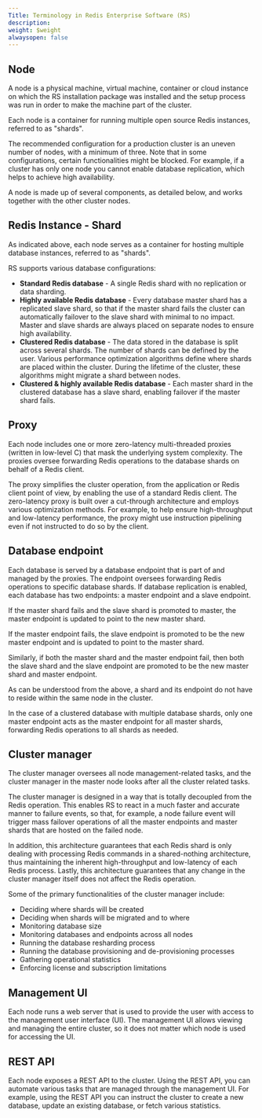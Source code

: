 ```yaml
---
Title: Terminology in Redis Enterprise Software (RS)
description: 
weight: $weight
alwaysopen: false
---
```

## Node

A node is a physical machine, virtual machine, container or cloud
instance on which the RS installation package was installed and the
setup process was run in order to make the machine part of the cluster.

Each node is a container for running multiple open source Redis
instances, referred to as "shards".

The recommended configuration for a production cluster is an uneven
number of nodes, with a minimum of three. Note that in some
configurations, certain functionalities might be blocked. For example,
if a cluster has only one node you cannot enable database replication,
which helps to achieve high availability.

A node is made up of several components, as detailed below, and works
together with the other cluster nodes.

## Redis Instance - Shard

As indicated above, each node serves as a container for hosting multiple
database instances, referred to as "shards".

RS supports various database configurations:

-   **Standard Redis database** - A single Redis shard with no
    replication or data sharding.
-   **Highly available Redis database** - Every database master shard
    has a replicated slave shard, so that if the master shard fails the
    cluster can automatically failover to the slave shard with minimal
    to no impact. Master and slave shards are always placed on separate
    nodes to ensure high availability.
-   **Clustered Redis database** - The data stored in the database is
    split across several shards. The number of shards can be defined by
    the user. Various performance optimization algorithms define where
    shards are placed within the cluster. During the lifetime of the
    cluster, these algorithms might migrate a shard between nodes.
-   **Clustered & highly available Redis database** - Each master shard
    in the clustered database has a slave shard, enabling failover if
    the master shard fails.

## Proxy

Each node includes one or more zero-latency multi-threaded proxies
(written in low-level C) that mask the underlying system complexity. The
proxies oversee forwarding Redis operations to the database shards on
behalf of a Redis client.

The proxy simplifies the cluster operation, from the application or
Redis client point of view, by enabling the use of a standard Redis
client. The zero-latency proxy is built over a cut-through architecture
and employs various optimization methods. For example, to help ensure
high-throughput and low-latency performance, the proxy might use
instruction pipelining even if not instructed to do so by the client.

## Database endpoint

Each database is served by a database endpoint that is part of and
managed by the proxies. The endpoint oversees forwarding Redis
operations to specific database shards. If database replication is
enabled, each database has two endpoints: a master endpoint and a slave
endpoint.

If the master shard fails and the slave shard is promoted to master, the
master endpoint is updated to point to the new master shard.

If the master endpoint fails, the slave endpoint is promoted to be the
new master endpoint and is updated to point to the master shard.

Similarly, if both the master shard and the master endpoint fail, then
both the slave shard and the slave endpoint are promoted to be the new
master shard and master endpoint.

As can be understood from the above, a shard and its endpoint do not
have to reside within the same node in the cluster.

In the case of a clustered database with multiple database shards, only
one master endpoint acts as the master endpoint for all master shards,
forwarding Redis operations to all shards as needed.

## Cluster manager

The cluster manager oversees all node management-related tasks, and the
cluster manager in the master node looks after all the cluster related
tasks.

The cluster manager is designed in a way that is totally decoupled from
the Redis operation. This enables RS to react in a much faster and
accurate manner to failure events, so that, for example, a node failure
event will trigger mass failover operations of all the master endpoints
and master shards that are hosted on the failed node.

In addition, this architecture guarantees that each Redis shard is only
dealing with processing Redis commands in a shared-nothing architecture,
thus maintaining the inherent high-throughput and low-latency of each
Redis process. Lastly, this architecture guarantees that any change in
the cluster manager itself does not affect the Redis operation.

Some of the primary functionalities of the cluster manager include:

-   Deciding where shards will be created
-   Deciding when shards will be migrated and to where
-   Monitoring database size
-   Monitoring databases and endpoints across all nodes
-   Running the database resharding process
-   Running the database provisioning and de-provisioning processes
-   Gathering operational statistics
-   Enforcing license and subscription limitations

## Management UI

Each node runs a web server that is used to provide the user with access
to the management user interface (UI). The management UI allows viewing
and managing the entire cluster, so it does not matter which node is
used for accessing the UI.

## REST API

Each node exposes a REST API to the cluster. Using the REST API, you can
automate various tasks that are managed through the management UI. For
example, using the REST API you can instruct the cluster to create a new
database, update an existing database, or fetch various statistics.
